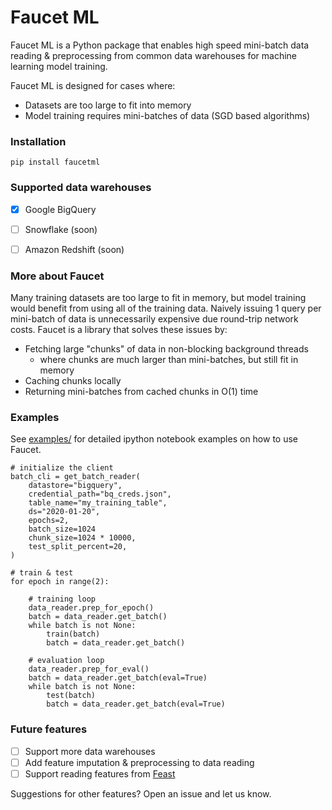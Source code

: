 

# Faucet ML

Faucet ML is a Python package that enables high speed mini-batch data reading & preprocessing from common data warehouses for machine learning model training.

Faucet ML is designed for cases where:
* Datasets are too large to fit into memory
* Model training requires mini-batches of data (SGD based algorithms)

### Installation
```
pip install faucetml
```

### Supported data warehouses
- [x] Google BigQuery
- [ ] Snowflake (soon)
- [ ] Amazon Redshift (soon)


### More about Faucet
Many training datasets are too large to fit in memory, but model training would benefit from using all of the training data. Naively issuing 1 query per mini-batch of data is unnecessarily expensive due round-trip network costs. Faucet is a library that solves these issues by:
* Fetching large "chunks" of data in non-blocking background threads
	* where chunks are much larger than mini-batches, but still fit in memory
* Caching  chunks locally
* Returning mini-batches from cached chunks in O(1) time



### Examples
See [examples/](https://github.com/econti/faucetml/tree/master/examples) for detailed ipython notebook examples on how to use Faucet.

```
# initialize the client
batch_cli = get_batch_reader(
    datastore="bigquery",
    credential_path="bq_creds.json",
    table_name="my_training_table",
    ds="2020-01-20",
    epochs=2,
    batch_size=1024
    chunk_size=1024 * 10000,
    test_split_percent=20,
)
```

```
# train & test
for epoch in range(2):

    # training loop
    data_reader.prep_for_epoch()
    batch = data_reader.get_batch()
    while batch is not None:
        train(batch)
        batch = data_reader.get_batch()

    # evaluation loop
    data_reader.prep_for_eval()
    batch = data_reader.get_batch(eval=True)
    while batch is not None:
        test(batch)
        batch = data_reader.get_batch(eval=True)
```

### Future features
- [ ] Support more data warehouses
- [ ] Add feature imputation & preprocessing to data reading
- [ ] Support reading features from [Feast](https://github.com/gojek/feast)

Suggestions for other features? Open an issue and let us know.
